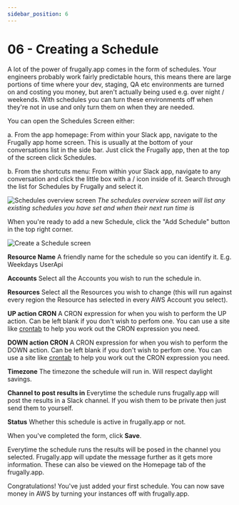 ```yaml
---
sidebar_position: 6
---
```


# 06 - Creating a Schedule

A lot of the power of frugally.app comes in the form of schedules. Your engineers probably work fairly predictable hours, this means there are large portions of time where your dev, staging, QA etc environments are turned on and costing you money, but aren't actually being used e.g. over night / weekends. With schedules you can turn these environments off when they're not in use and only turn them on when they are needed.

You can open the Schedules Screen either:

a. From the app homepage: From within your Slack app, navigate to the Frugally app home screen. This is usually at the bottom of your conversations list in the side bar. Just click the Frugally app, then at the top of the screen click Schedules.

b. From the shortcuts menu: From within your Slack app, navigate to any conversation and click the little box with a / icon inside of it. Search through the list for Schedules by Frugally and select it.

![Schedules overview screen](/img/schedules-screen.png)
_The schedules overview screen will list any existing schedules you have set and when their next run time is_

When you're ready to add a new Schedule, click the "Add Schedule" button in the top right corner.

![Create a Schedule screen](/img/create-a-schedule.png)

**Resource Name** A friendly name for the schedule so you can identify it. E.g. Weekdays UserApi

**Accounts** Select all the Accounts you wish to run the schedule in.

**Resources** Select all the Resources you wish to change (this will run against every region the Resource has selected in every AWS Account you select).

**UP action CRON** A CRON expression for when you wish to perform the UP action. Can be left blank if you don't wish to perfom one. You can use a site like [crontab](https://crontab.guru) to help you work out the CRON expression you need.

**DOWN action CRON** A CRON expression for when you wish to perform the DOWN action. Can be left blank if you don't wish to perfom one. You can use a site like [crontab](https://crontab.guru) to help you work out the CRON expression you need.

**Timezone** The timezone the schedule will run in. Will respect daylight savings.

**Channel to post results in** Everytime the schedule runs frugally.app will post the results in a Slack channel. If you wish them to be private then just send them to yourself.

**Status** Whether this schedule is active in frugally.app or not.

When you've completed the form, click **Save**.

Everytime the schedule runs the results will be posed in the channel you selected. Frugally.app will update the message further as it gets more information. These can also be viewed on the Homepage tab of the frugally.app.

Congratulations! You've just added your first schedule. You can now save money in AWS by turning your instances off with frugally.app.